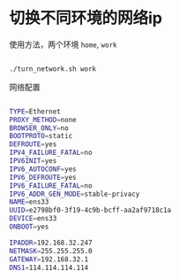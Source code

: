 
# 切换不同环境的网络ip

使用方法，两个环境 `home`, `work`

```bash

./turn_network.sh work

```

网络配置

```bash

TYPE=Ethernet
PROXY_METHOD=none
BROWSER_ONLY=no
BOOTPROTO=static
DEFROUTE=yes
IPV4_FAILURE_FATAL=no
IPV6INIT=yes
IPV6_AUTOCONF=yes
IPV6_DEFROUTE=yes
IPV6_FAILURE_FATAL=no
IPV6_ADDR_GEN_MODE=stable-privacy
NAME=ens33
UUID=e2798bf0-3f19-4c9b-bcff-aa2af9718c1a
DEVICE=ens33
ONBOOT=yes

IPADDR=192.168.32.247
NETMASK=255.255.255.0
GATEWAY=192.168.32.1
DNS1=114.114.114.114

```